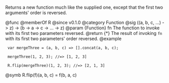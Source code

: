 Returns a new function much like the supplied one, except that the first two
arguments' order is reversed.

@func
@memberOf R
@since v0.1.0
@category Function
@sig ((a, b, c, ...) -> z) -> (b -> a -> c -> ... -> z)
@param {Function} fn The function to invoke with its first two parameters reversed.
@return {*} The result of invoking `fn` with its first two parameters' order reversed.
@example

     var mergeThree = (a, b, c) => [].concat(a, b, c);

     mergeThree(1, 2, 3); //=> [1, 2, 3]

     R.flip(mergeThree)(1, 2, 3); //=> [2, 1, 3]
@symb R.flip(f)(a, b, c) = f(b, a, c)
